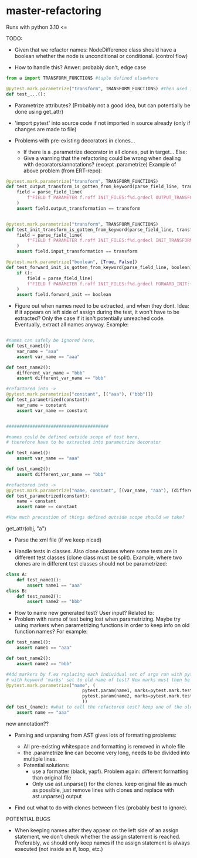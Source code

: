 # master-refactoring


Runs with python 3.10 <=



TODO:


- Given that we refactor names: NodeDifference class should have a boolean whether the node is unconditional or conditional. (control flow)

- How to handle this? Anwer: probably don't, edge case
```python
from a import TRANSFORM_FUNCTIONS #tuple defined elsewhere

@pytest.mark.parametrize("transform", TRANSFORM_FUNCTIONS) #then used in annotation
def test_...():
```

- Parametrize attributes? (Probably not a good idea, but can potentially be done using get_attr)

- 'import pytest' into source code if not imported in source already (only if changes are made to file)

- Problems with pre-existing decorators in clones...
    - If there is a .parametrize decorator in all clones, put in target... Else:
    - Give a warning that the refactoring could be wrong when dealing with decorators/annotations? (except .parametrize)
Example of above problem (from ERT-repo):
```python
@pytest.mark.parametrize("transform", TRANSFORM_FUNCTIONS)
def test_output_transform_is_gotten_from_keyword(parse_field_line, transform):
    field = parse_field_line(
        f"FIELD f PARAMETER f.roff INIT_FILES:f%d.grdecl OUTPUT_TRANSFORM:{transform}"
    )
    assert field.output_transformation == transform


@pytest.mark.parametrize("transform", TRANSFORM_FUNCTIONS)
def test_init_transform_is_gotten_from_keyword(parse_field_line, transform):
    field = parse_field_line(
        f"FIELD f PARAMETER f.roff INIT_FILES:f%d.grdecl INIT_TRANSFORM:{transform}"
    )
    assert field.input_transformation == transform

@pytest.mark.parametrize("boolean", [True, False])
def test_forward_init_is_gotten_from_keyword(parse_field_line, boolean):
    if ():
        field = parse_field_line(
        f"FIELD f PARAMETER f.roff INIT_FILES:f%d.grdecl FORWARD_INIT:{boolean}"
    )
    assert field.forward_init == boolean
```


- Figure out when names need to be extracted, and when they dont. Idea: if it appears on left side of assign during the test, it won't have to be extracted? Only the case if it isn't potentially unreached code. Eventually, extract all names anyway. Example:
```python

#names can safely be ignored here, 
def test_name1():
    var_name = "aaa"
    assert var_name == "aaa"

def test_name2():
    different_var_name = "bbb"
    assert different_var_name == "bbb"

#refactored into ->
@pytest.mark.parametrize("constant", [("aaa"), ("bbb")])
def test_parametrized(constant):
    var_name = constant
    assert var_name == constant


#######################################

#names could be defined outside scope of test here, 
# therefore have to be extracted into parametrize decorator

def test_name1():
    assert var_name == "aaa"

def test_name2():
    assert different_var_name == "bbb"

#refactored into -> 
@pytest.mark.parametrize("name, constant", [(var_name, "aaa"), (different_var_name, "bbb")])
def test_parametrized(constant):
    name = constant
    assert name == constant

#How much precaution of things defined outside scope should we take?
```

get_attr(obj, "a")

- Parse the xml file (if we keep nicad)

- Handle tests in classes. Also clone classes where some tests are in different test classes (clone class must be split). Example, where two clones are in different test classes should not be parametrized:

```python
class A:
    def test_name1():
        assert name1 == "aaa"
class B:
    def test_name2():
        assert name2 == "bbb"
```
- How to name new generated test? User input? Related to:
- Problem with name of test being lost when parametrizing. Maybe try using markers when parametrizing functions in order to keep info on old function names? For example:
```python
def test_name1():
    assert name1 == "aaa"

def test_name2():
    assert name2 == "bbb"

#Add markers by f.ex replacing each individual set of args run with pytest.param, 
# with keyword 'marks' set to old name of test? New marks must then be added in pytest.ini file
@pytest.mark.parametrize("name", (
                             pytest.param(name1, marks=pytest.mark.test_name1),
                             pytest.param(name2, marks=pytest.mark.test_name2)
                             ))
def test_(name): #what to call the refactored test? keep one of the old names? generate name?
    assert name == "aaa"

```

new annotation?? 

- Parsing and unparsing from AST gives lots of formatting problems:
    - All pre-existing whitespace and formatting is removed in whole file
    - the .parametrize line can become very long, needs to be divided into multiple lines.
    - Potential solutions: 
        - use a formatter (black, yapf). Problem again: different formatting than original file
        - Only use ast.unparse() for the clones. keep original file as much as possible, just remove lines with clones and replace with ast.unparse() output

- Find out what to do with clones between files (probably best to ignore).




POTENTIAL BUGS

- When keeping names after they appear on the left side of an assign statement, we don't check whether the assign statement is reached. Preferably, we should only keep names if the assign statement is always executed (not inside an if, loop, etc.)  
